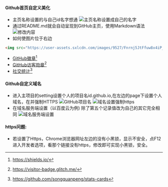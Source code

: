 #### Github首页自定义美化
* 主页名称设置的与自己id名字想通
![主页名称设置成自己的名字](http://mmbiz.qpic.cn/mmbiz_png/ORog4TEnkbtLErS9QZU88YJJ9Kg7ZWTpEN9JwicC7EdA3XiaUtKY9CqTEvia0rD48DqTtCnsNBiaX090mwrbsM6NKg/0?wx_fmt=png)
* 通过README.md就会自动呈现到GitHub主页，使用Markdown语法
![修改内容](http://mmbiz.qpic.cn/mmbiz_png/ORog4TEnkbtLErS9QZU88YJJ9Kg7ZWTpTeeOuAphVibGp2Vh3TaPE0pqIBXHs67nzKEtrGJCKhVrSKPZxCOF7Qw/0?wx_fmt=png)
* 如何使图片位于右边
```HTML
<img src="https://user-assets.sxlcdn.com/images/9527/Fnrnj5JtFfuw8x4iP_-7NSZDpUaU.gif" referrerpolicy="no-referrer" align="right" >
```
* [GitHub徽章](https://shields.io/)[^1]
* [GitHub访客勋章](https://visitor-badge.glitch.me/)[^2]
* [社交统计](https://github.com/songquanpeng/stats-cards)[^3]

#### Github自定义域名
* 进入主项目的setting设置个人的项目名id.github.io,在左边的page下设置个人域名，在并强制HTTPS
![GitHub项目名](http://mmbiz.qpic.cn/mmbiz_png/ORog4TEnkbtLErS9QZU88YJJ9Kg7ZWTpdKcqdVRPTH5WNKmFsRCZSLHc6C5x7aN4zXqb20XNMiaric0jj6MVjeAA/0?wx_fmt=png)
![域名设置强制https](http://mmbiz.qpic.cn/mmbiz_png/ORog4TEnkbtLErS9QZU88YJJ9Kg7ZWTpTdSPLYqK5yJMkFlu5kCicRnsntxEuqWqnIRzydmhkPN2ccMJccxOYHw/0?wx_fmt=png)
* 在域名服务端设置（以百度云为例)
除了第五个记录值改为自己的其它完全相同
![域名服务端设置](http://mmbiz.qpic.cn/mmbiz_png/ORog4TEnkbtLErS9QZU88YJJ9Kg7ZWTpPk8WqSRJ1Rs1153snU0DyWQh85nfJMqXQvPKGc0FgmjEjSH0RSuLCQ/0?wx_fmt=png)

#### https问题:

* 若设置了Https，Chrome浏览器网址左边的没有小黑锁，显示不安全，点F12进入开发者选项，看那个链接没有https，修改即可实现小黑锁，安全。


[^1]:https://shields.io/
[^2]:https://visitor-badge.glitch.me/
[^3]:https://github.com/songquanpeng/stats-cards